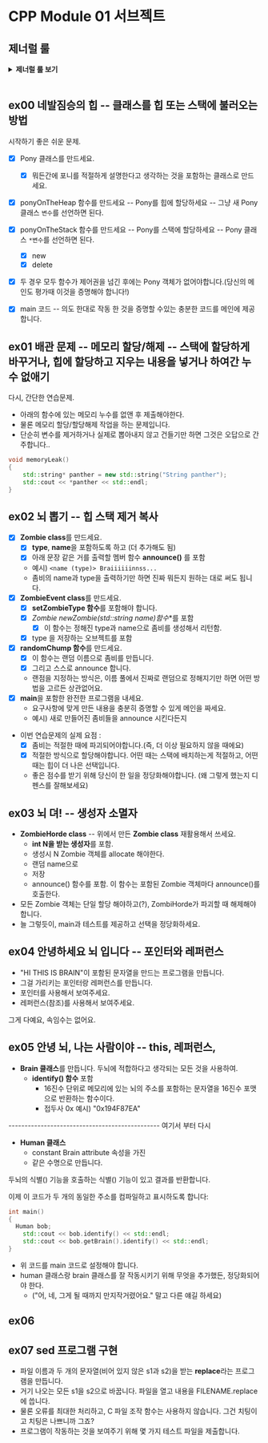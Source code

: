 # CPP Module 01 서브젝트

## 제너럴 룰

<details>
<summary> <b> 제너럴 룰 보기 </b>  </summary><br>
<div markdown="1">
  
- 헤더 안에 구현된 모든 기능(템플릿의 경우는 제외) 및 보호되지 않은 헤더는 exercise 0점을 의미합니다.
- 모든 **출력은 표준 출력으로** 하며, 특별히 지정하지 않는 한 **개행(\n)으로 끝납니다.**
- 부과된 파일 이름 뒤에는 letter, 클래스 이름, 함수 이름, 메서드 이름이 와야합니다.
- 기억하십시오: 이제 더 이상 C가 아닌 C++로 코딩하고 있습니다. 따라서:
  - 다음 기능은 **금지**되어 있으며 사용시 0점 처리를 받습니다. 묻지도 따지지도 마시오: ***alloc, *printf, free*
  - 기본적으로 표준 라이브러리의 모든 것을 사용할 수 있습니다. **그러나** C++ 버전의 함수를 사용하는 것이 현명할 것입니다.
    당신은 C에 익숙합니다. 당신이 아는 것을 유지하는 대신, C++ 버전의 함수를 사용하는 것이 현명할 것입니다. 결국 이건 새로운 언어입니다.
  - 그리고 **네, 안돼요.** 써도 될 때까지는 [STL](https://www.cplusplus.com/reference/stl/)을 사용할 수 없습니다.(즉, 모듈08 전에는 안됨).
  - 이는 include <algorithm>을 필요로 하는 모든 것은--벡터/리스트/맵/등등--다 안된다는 뜻입니다.
- 명시적으로 금지된 기능 또는 기계의 사용은 묻지도 따지지도 않고 0점 처리됩니다.
- 또한, 달리 명시되지 않는 한 C++ 키워드 **using namespace**및 **friend**는 금지되어 있습니다.
  - 그들의 사용은 질문없이 **-42점**으로 처리 될 것입니다.
- 클래스와 관련된 파일은 달리 명시되지 않는 한 항상 **ClassName.hpp** 및 **ClassName.cpp**입니다.
- Turn-in 디렉토리는 **ex00/**, **ex01/**, ... , **exn/**.
- 예제를 철저하게 읽어야합니다. exercise의 설명에서는 명확하지 않았던 요구 사항을 포함하고 있을 수 있습니다.
  만약 뭔가 모호해 보인다면, 당신이 **C++**를 충분히 이해하지 못한 것입니다.
- 앞에서부터 배운 **C++** 도구는 사용할 수 있으므로, external 라이브러리는 사용할 수 없습니다. 그리고 물어보기 전에 말해드려요:
  - 그것은 또한 **C++11과 파생 모델**, **Boost** 또는 C++ 없으면 못사는 놀라운 기술을 갖춘 친구가 알려준 그 어떤 것도 안된다는 뜻입니다.
  - = 범위 기반 for문 C++11이니까 사용 금지..
- 상당한 양의 클래스들을 제출해야 할 수도 있습니다. 이것은 좋아하는 텍스트 편집기를 스크립팅할 수 없다면 지루해 보일 수 있습니다.
- 시작하기 전에 각 exercise를 **완전히** 읽으십시오! 진짜로요, 읽으세요.
- 사용할 컴파일러는 **clang++**입니다.
- 코드는 다음 플래그를 사용하여 컴파일해야합니다: **-Wall -Wextra -Werror**
- 당신의 각 includes는 다른 includes들과 독립적으로 포함될 수 있어야 합니다. Includes는 분명히 그들이 의존하는 다른 모든 include를 포함해야합니다.
- 궁금할까봐: **C++에서는 코딩 스타일이 적용되지 않습니다.** 원하는 스타일 아무거나 사용 가능, 제한 없음. **하지만, 동료 평가자가 읽을 수 없는 코드는 채점 받을 수 없겠죠**
- 이제 중요한 사항 : 서브젝트에 명시적으로 설명하지 않는 한 **프로그램에 의해 채점되지 않습니다**. 따라서, 여러분은 exercise를 선택하는 방법에 있어서 어느 정도의 자유가 주어집니다. 하지만, 각 exercise의 제한조건에 유의하고, **게으르지 마세요**, 연습문제들이 제공해야되는 **많은 것들을 놓치게 될거예요!**
- 제출하는 파일에 일부 관계없는 파일이 있는 것은 문제가 되지 않습니다. 요청한 파일보다 더 많은 파일로 코드를 분리할 수도 있습니다.
  결과가 프로그램에 의해 채점되지 않는 한, 자유롭게 하세요.
- 비록 서브젝트의 exercise가 짧더라도, 알아야 할 것을 확실히 이해하고, 가능한 최선의 방법으로 풀었다는 것을 확실히 하기 위해 시간을 들이는 것은 가치가 있습니다.
- 오딘의 이름으로, 토르의 이름으로! 머리를 쓰세요!!!
  
 </div> 
 </details>
 <BR>
  
## ex00  네발짐승의 힙 -- 클래스를 힙 또는 스택에 불러오는 방법

시작하기 좋은 쉬운 문제.

- [x] Pony 클래스를 만드세요.
  - [x] 뭐든간에 포니를 적절하게 설명한다고 생각하는 것을 포함하는 클래스로 만드세요.
- [x] ponyOnTheHeap 함수를 만드세요 -- Pony를 힙에 할당하세요 -- 그냥 새 Pony 클래스 `변수`를 선언하면 된다.
- [x] ponyOnTheStack 함수를 만드세요 -- Pony를 스택에 할당하세요 -- Pony 클래스 `*변수`를 선언하면 된다.
  - [x] new
  - [x] delete
- [x] 두 경우 모두 함수가 제어권을 넘긴 후에는 Pony 객체가 없어야합니다.(당신의 메인도 평가때 이것을 증명해야 합니다!)

- [x] main 코드 -- 의도 한대로 작동 한 것을 증명할 수있는 충분한 코드를 메인에 제공합니다.

## ex01 배관 문제 -- 메모리 할당/해제 -- 스택에 할당하게 바꾸거나, 힙에 할당하고 지우는 내용을 넣거나 하여간 누수 없애기

다시, 간단한 연습문제.

- 아래의 함수에 있는 메모리 누수를 없앤 후 제출해야한다.
- 물론 메모리 할당/할당해제 작업을 하는 문제입니다.
- 단순히 변수를 제거하거나 실제로 뽑아내지 않고 건들기만 하면 그것은 오답으로 간주합니다..

~~~C++
void memoryLeak()
{
    std::string* panther = new std::string("String panther");
    std::cout << *panther << std::endl;
}
~~~

## ex02 뇌 뽑기 -- 힙 스택 제거 복사

- [x] **Zombie class**를 만드세요.
  - [x] **type**, **name**을 포함하도록 하고 (더 추가해도 됨)
  - [x] 아래 문장 같은 거를 출력할 멤버 함수 **announce()** 를 포함
  - 예시) `<name (type)> Braiiiiiinnss...`
  - 좀비의 name과 type을 출력하기만 하면 진짜 뭐든지 원하는 대로 써도 됩니다.
- [x] **ZombieEvent class**를 만드세요.
  - [x] **setZombieType 함수**를 포함해야 합니다.
  - [x] **Zombie* newZombie(std::string name)함수**를 포함
    - [x] 이 함수는 정해진 type과 name으로 좀비를 생성해서 리턴함.
  - [x] type 을 저장하는 오브젝트를 포함
- [x] **randomChump 함수**를 만드세요.
  - [x] 이 함수는 랜덤 이름으로 좀비를 만듭니다.
  - [x] 그리고 스스로 announce 합니다.
  - 랜점을 지정하는 방식은, 이름 풀에서 진짜로 랜덤으로 정해지기만 하면 어떤 방법을 고르든 상관없어요.
- [x] **main**을 포함한 완전한 프로그램을 내세요.
  - 요구사항에 맞게 만든 내용을 충분히 증명할 수 있게 메인을 짜세요.
  - 예시) 새로 만들어진 좀비들을 announce 시킨다든지
- 이번 연습문제의 실제 요점 :
  - [x] 좀비는 적절한 때에 파괴되어야합니다.(즉, 더 이상 필요하지 않을 때에요)
  - [x] 적절한 방식으로 할당해야합니다. 어떤 때는 스택에 배치하는게 적절하고, 어떤 때는 힙이 더 나은 선택입니다.
  - 좋은 점수를 받기 위해 당신이 한 일을 정당화해야합니다. (왜 그렇게 했는지 디펜스를 잘해보세요)

## ex03 뇌 뎌! -- 생성자 소멸자

- **ZombieHorde class** -- 위에서 만든 **Zombie class** 재활용해서 쓰세요.
  - **int N을 받는 생성자**를 포함.
  - 생성시 N Zombie 객체를 allocate 해야한다. 
  - 랜덤 name으로
  - 저장
  - announce() 함수를 포함. 이 함수는 포함된 Zombie 객체마다 announce()를 호출한다.
- 모든 Zombie 객체는 단일 할당 해야하고(?), ZombiHorde가 파괴할 때 해제해야합니다.
- 늘 그렇듯이, main과 테스트를 제공하고 선택을 정당화하세요.

## ex04 안녕하세요 뇌 입니다 -- 포인터와 레퍼런스

- "HI THIS IS BRAIN"이 포함된 문자열을 만드는 프로그램을 만듭니다.
- 그걸 가리키는 포인터랑 레퍼런스를 만듭니다.
- 포인터를 사용해서 보여주세요.
- 레퍼런스(참조)를 사용해서 보여주세요.

그게 다예요, 속임수는 없어요.

## ex05 안녕 뇌, 나는 사람이야 -- this, 레퍼런스,

- **Brain 클래스**를 만듭니다. 두뇌에 적합하다고 생각되는 모든 것을 사용하여.
  - **identify() 함수** 포함
    - 16진수 단위로 메모리에 있는 뇌의 주소를 포함하는 문자열을 16진수 포맷으로 반환하는 함수이다.
    - 접두사 0x 예시) "0x194F87EA"

----------------------------------------------- 여기서 부터 다시 
- **Human 클래스**
  - constant Brain attribute 속성을 가진
  - 같은 수명으로 만듭니다.
  
두뇌의 식별() 기능을 호출하는 식별() 기능이 있고
결과를 반환합니다.

이제 이 코드가 두 개의 동일한 주소를 컴파일하고 표시하도록 합니다:

~~~C++
int main()
{
  Human bob;
    std::cout << bob.identify() << std::endl;
    std::cout << bob.getBrain().identify() << std::endl;
}
~~~

- 위 코드를 main 코드로 설정해야 합니다.
- human 클래스랑 brain 클래스를 잘 작동시키기 위해 무엇을 추가했든, 정당화되어야 한다.
  - ("어, 네, 그게 될 때까지 만지작거렸어요." 말고 다른 얘길 하세요)

## ex06 

## ex07 sed 프로그램 구현
- 파일 이름과 두 개의 문자열(비어 있지 않은 s1과 s2)을 받는 **replace**라는 프로그램을 만듭니다.
- 거기 나오는 모든 s1을 s2으로 바꿉니다. 파일을 열고 내용을 FILENAME.replace에 씁니다. 
- 물론 오류를 최대한 처리하고, C 파일 조작 함수는 사용하지 않습니다. 그건 치팅이고 치팅은 나쁘니까 그죠?
- 프로그램이 작동하는 것을 보여주기 위해 몇 가지 테스트 파일을 제출합니다.
